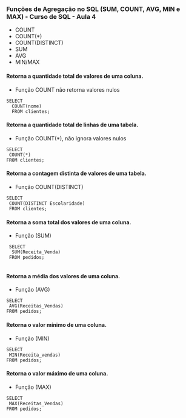 ### Funções de Agregação no SQL (SUM, COUNT, AVG, MIN e MAX) - Curso de SQL - Aula 4
- COUNT
- COUNT(*)
- COUNT(DISTINCT)
- SUM
- AVG
- MIN/MAX

#### Retorna a quantidade total de valores de uma coluna.
- Função COUNT não retorna valores nulos

```
SELECT
  COUNT(nome)
  FROM clientes;

```


#### Retorna a quantidade total de linhas de uma tabela.
- Função COUNT(*), não ignora valores nulos

```
SELECT
 COUNT(*)
FROM clientes;

```

####  Retorna a contagem distinta de valores de uma tabela.
- Função COUNT(DISTINCT)

```
SELECT
 COUNT(DISTINCT Escolaridade)
 FROM clientes;

```


#### Retorna a soma total dos valores de uma coluna.
- Função (SUM)

```
 SELECT
  SUM(Receita_Venda)
 FROM pedidos;
 
```


#### Retorna a média dos valores de uma coluna. 
- Função (AVG)

```
SELECT
 AVG(Receitas_Vendas)
FROM pedidos;

```

#### Retorna o valor mínimo de uma coluna.
- Função (MIN)
```
SELECT
 MIN(Receita_vendas)
FROM pedidos;

```

#### Retorna o valor máximo de uma coluna.
- Função (MAX)
```
SELECT 
 MAX(Receitas_Vendas)
FROM pedidos;

```


